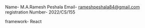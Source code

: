 Name- M.A.Ramesh Peshala
Email- rameshpeshala84@gmail.com
registration Number- 2022/CS/155

framework- React
